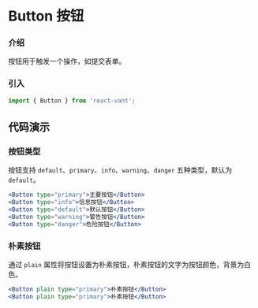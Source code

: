 # Button 按钮

### 介绍

按钮用于触发一个操作，如提交表单。

### 引入

```js
import { Button } from 'react-vant';
```

## 代码演示

### 按钮类型

按钮支持 `default`、`primary`、`info`、`warning`、`danger` 五种类型，默认为 `default`。

```jsx
<Button type="primary">主要按钮</Button>
<Button type="info">信息按钮</Button>
<Button type="default">默认按钮</Button>
<Button type="warning">警告按钮</Button>
<Button type="danger">危险按钮</Button>
```

### 朴素按钮

通过 `plain` 属性将按钮设置为朴素按钮，朴素按钮的文字为按钮颜色，背景为白色。

```jsx
<Button plain type="primary">朴素按钮</Button>
<Button plain type="primary">朴素按钮</Button>
```
